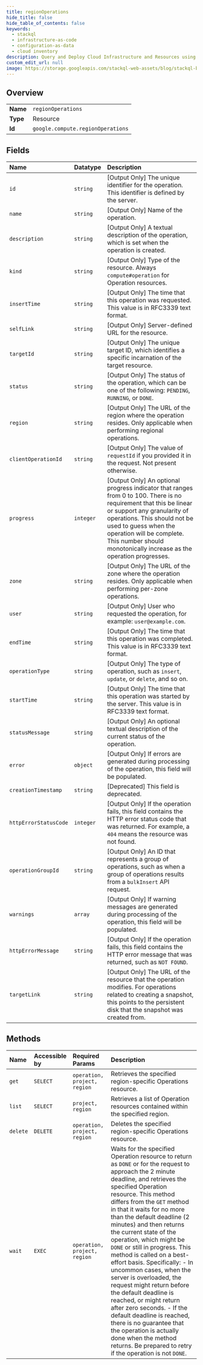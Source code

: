 ```yaml
---
title: regionOperations
hide_title: false
hide_table_of_contents: false
keywords:
  - stackql
  - infrastructure-as-code
  - configuration-as-data
  - cloud inventory
description: Query and Deploy Cloud Infrastructure and Resources using SQL
custom_edit_url: null
image: https://storage.googleapis.com/stackql-web-assets/blog/stackql-blog-post-featured-image.png
---
```

  
    

## Overview
<table><tbody>
<tr><td><b>Name</b></td><td><code>regionOperations</code></td></tr>
<tr><td><b>Type</b></td><td>Resource</td></tr>
<tr><td><b>Id</b></td><td><code>google.compute.regionOperations</code></td></tr>
</tbody></table>

## Fields
| Name | Datatype | Description |
|:-----|:---------|:------------|
| `id` | `string` | [Output Only] The unique identifier for the operation. This identifier is defined by the server. |
| `name` | `string` | [Output Only] Name of the operation. |
| `description` | `string` | [Output Only] A textual description of the operation, which is set when the operation is created. |
| `kind` | `string` | [Output Only] Type of the resource. Always `compute#operation` for Operation resources. |
| `insertTime` | `string` | [Output Only] The time that this operation was requested. This value is in RFC3339 text format. |
| `selfLink` | `string` | [Output Only] Server-defined URL for the resource. |
| `targetId` | `string` | [Output Only] The unique target ID, which identifies a specific incarnation of the target resource. |
| `status` | `string` | [Output Only] The status of the operation, which can be one of the following: `PENDING`, `RUNNING`, or `DONE`. |
| `region` | `string` | [Output Only] The URL of the region where the operation resides. Only applicable when performing regional operations. |
| `clientOperationId` | `string` | [Output Only] The value of `requestId` if you provided it in the request. Not present otherwise. |
| `progress` | `integer` | [Output Only] An optional progress indicator that ranges from 0 to 100. There is no requirement that this be linear or support any granularity of operations. This should not be used to guess when the operation will be complete. This number should monotonically increase as the operation progresses. |
| `zone` | `string` | [Output Only] The URL of the zone where the operation resides. Only applicable when performing per-zone operations. |
| `user` | `string` | [Output Only] User who requested the operation, for example: `user@example.com`. |
| `endTime` | `string` | [Output Only] The time that this operation was completed. This value is in RFC3339 text format. |
| `operationType` | `string` | [Output Only] The type of operation, such as `insert`, `update`, or `delete`, and so on. |
| `startTime` | `string` | [Output Only] The time that this operation was started by the server. This value is in RFC3339 text format. |
| `statusMessage` | `string` | [Output Only] An optional textual description of the current status of the operation. |
| `error` | `object` | [Output Only] If errors are generated during processing of the operation, this field will be populated. |
| `creationTimestamp` | `string` | [Deprecated] This field is deprecated. |
| `httpErrorStatusCode` | `integer` | [Output Only] If the operation fails, this field contains the HTTP error status code that was returned. For example, a `404` means the resource was not found. |
| `operationGroupId` | `string` | [Output Only] An ID that represents a group of operations, such as when a group of operations results from a `bulkInsert` API request. |
| `warnings` | `array` | [Output Only] If warning messages are generated during processing of the operation, this field will be populated. |
| `httpErrorMessage` | `string` | [Output Only] If the operation fails, this field contains the HTTP error message that was returned, such as `NOT FOUND`. |
| `targetLink` | `string` | [Output Only] The URL of the resource that the operation modifies. For operations related to creating a snapshot, this points to the persistent disk that the snapshot was created from. |
## Methods
| Name | Accessible by | Required Params | Description |
|:-----|:--------------|:----------------|:------------|
| `get` | `SELECT` | `operation, project, region` | Retrieves the specified region-specific Operations resource. |
| `list` | `SELECT` | `project, region` | Retrieves a list of Operation resources contained within the specified region. |
| `delete` | `DELETE` | `operation, project, region` | Deletes the specified region-specific Operations resource. |
| `wait` | `EXEC` | `operation, project, region` | Waits for the specified Operation resource to return as `DONE` or for the request to approach the 2 minute deadline, and retrieves the specified Operation resource. This method differs from the `GET` method in that it waits for no more than the default deadline (2 minutes) and then returns the current state of the operation, which might be `DONE` or still in progress. This method is called on a best-effort basis. Specifically: - In uncommon cases, when the server is overloaded, the request might return before the default deadline is reached, or might return after zero seconds. - If the default deadline is reached, there is no guarantee that the operation is actually done when the method returns. Be prepared to retry if the operation is not `DONE`.  |
